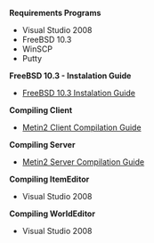 **Requirements Programs**
- Visual Studio 2008
- FreeBSD 10.3
- WinSCP
- Putty

**FreeBSD 10.3 - Instalation Guide**
- [FreeBSD 10.3 Instalation Guide](https://github.com/EclipseShade/Metin2-Source/wiki/FreeBSD-10.3-Instalation-Guide)

**Compiling Client**
- [Metin2 Client Compilation Guide](https://github.com/EclipseShade/Metin2-Source/wiki/Compiling-Client-Binary)

**Compiling Server**
- [Metin2 Server Compilation Guide](https://github.com/EclipseShade/Metin2-Source/wiki/Compiling-Server-On-FreeBSD-10.3)

**Compiling ItemEditor**
- Visual Studio 2008

**Compiling WorldEditor**
- Visual Studio 2008
